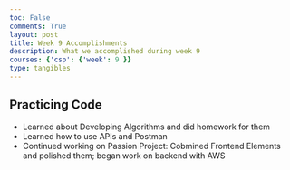 ```yaml
---
toc: False
comments: True
layout: post
title: Week 9 Accomplishments
description: What we accomplished during week 9
courses: {'csp': {'week': 9 }}
type: tangibles
---
```


## Practicing Code
* Learned about Developing Algorithms and did homework for them
* Learned how to use APIs and Postman
* Continued working on Passion Project: Cobmined Frontend Elements and polished them; began work on backend with AWS

